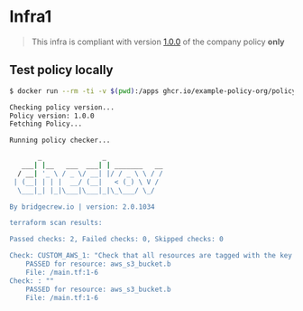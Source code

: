 # Infra1

> This infra is compliant with version [1.0.0](https://github.com/example-policy-org/policy/releases/tag/1.0.0) of the company policy **only**

## Test policy locally

```bash
$ docker run --rm -ti -v $(pwd):/apps ghcr.io/example-policy-org/policy-checker

Checking policy version...
Policy version: 1.0.0
Fetching Policy...

Running policy checker...

       _               _
   ___| |__   ___  ___| | _______   __
  / __| '_ \ / _ \/ __| |/ / _ \ \ / /
 | (__| | | |  __/ (__|   < (_) \ V /
  \___|_| |_|\___|\___|_|\_\___/ \_/

By bridgecrew.io | version: 2.0.1034

terraform scan results:

Passed checks: 2, Failed checks: 0, Skipped checks: 0

Check: CUSTOM_AWS_1: "Check that all resources are tagged with the key - department"
	PASSED for resource: aws_s3_bucket.b
	File: /main.tf:1-6
Check: : ""
	PASSED for resource: aws_s3_bucket.b
	File: /main.tf:1-6
```
